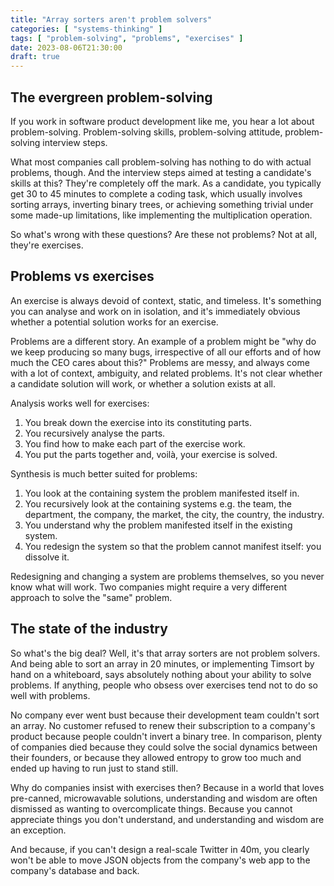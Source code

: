 ```yaml
---
title: "Array sorters aren't problem solvers"
categories: [ "systems-thinking" ]
tags: [ "problem-solving", "problems", "exercises" ]
date: 2023-08-06T21:30:00
draft: true
---
```


## The evergreen problem-solving

If you work in software product development like me, you hear a lot about problem-solving. Problem-solving skills, problem-solving attitude, problem-solving interview steps.

What most companies call problem-solving has nothing to do with actual problems, though. And the interview steps aimed at testing a candidate's skills at this? They're completely off the mark. As a candidate, you typically get 30 to 45 minutes to complete a coding task, which usually involves sorting arrays, inverting binary trees, or achieving something trivial under some made-up limitations, like implementing the multiplication operation.

So what's wrong with these questions? Are these not problems? Not at all, they're exercises.

## Problems vs exercises

An exercise is always devoid of context, static, and timeless. It's something you can analyse and work on in isolation, and it's immediately obvious whether a potential solution works for an exercise.

Problems are a different story. An example of a problem might be "why do we keep producing so many bugs, irrespective of all our efforts and of how much the CEO cares about this?" Problems are messy, and always come with a lot of context, ambiguity, and related problems. It's not clear whether a candidate solution will work, or whether a solution exists at all.

Analysis works well for exercises:

1. You break down the exercise into its constituting parts.
2. You recursively analyse the parts.
3. You find how to make each part of the exercise work.
4. You put the parts together and, voilà, your exercise is solved.

Synthesis is much better suited for problems:

1. You look at the containing system the problem manifested itself in.
2. You recursively look at the containing systems e.g. the team, the department, the company, the market, the city, the country, the industry.
3. You understand why the problem manifested itself in the existing system.
4. You redesign the system so that the problem cannot manifest itself: you dissolve it.

Redesigning and changing a system are problems themselves, so you never know what will work. Two companies might require a very different approach to solve the "same" problem.

## The state of the industry

So what's the big deal? Well, it's that array sorters are not problem solvers. And being able to sort an array in 20 minutes, or implementing Timsort by hand on a whiteboard, says absolutely nothing about your ability to solve problems. If anything, people who obsess over exercises tend not to do so well with problems.

No company ever went bust because their development team couldn't sort an array. No customer refused to renew their subscription to a company's product because people couldn't invert a binary tree. In comparison, plenty of companies died because they could solve the social dynamics between their founders, or because they allowed entropy to grow too much and ended up having to run just to stand still.

Why do companies insist with exercises then? Because in a world that loves pre-canned, microwavable solutions, understanding and wisdom are often dismissed as wanting to overcomplicate things. Because you cannot appreciate things you don't understand, and understanding and wisdom are an exception.

And because, if you can't design a real-scale Twitter in 40m, you clearly won't be able to move JSON objects from the company's web app to the company's database and back.